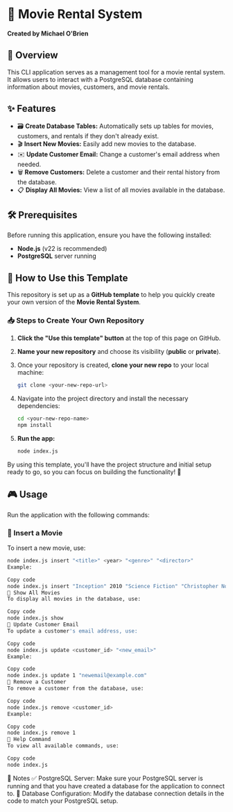 # 🎥 Movie Rental System

**Created by Michael O'Brien**

## 📖 Overview

This CLI application serves as a management tool for a movie rental system. It allows users to interact with a PostgreSQL database containing information about movies, customers, and movie rentals.

## ✨ Features

- 🗃 **Create Database Tables:** Automatically sets up tables for movies, customers, and rentals if they don't already exist.
- 🎬 **Insert New Movies:** Easily add new movies to the database.
- ✉️ **Update Customer Email:** Change a customer's email address when needed.
- 🗑 **Remove Customers:** Delete a customer and their rental history from the database.
- 📋 **Display All Movies:** View a list of all movies available in the database.

## 🛠 Prerequisites

Before running this application, ensure you have the following installed:

- **Node.js** (v22 is recommended)
- **PostgreSQL** server running

## 🚀 How to Use this Template

This repository is set up as a **GitHub template** to help you quickly create your own version of the **Movie Rental System**.

### 📥 Steps to Create Your Own Repository

1. **Click the "Use this template" button** at the top of this page on GitHub.
2. **Name your new repository** and choose its visibility (**public** or **private**).

3. Once your repository is created, **clone your new repo** to your local machine:

   ```bash
   git clone <your-new-repo-url>
   ```

4. Navigate into the project directory and install the necessary dependencies:

   ```bash
   cd <your-new-repo-name>
   npm install
   ```

5. **Run the app:**
   ```bash
   node index.js
   ```

By using this template, you'll have the project structure and initial setup ready to go, so you can focus on building the functionality! 🚀

## 🎮 Usage

Run the application with the following commands:

### 🔹 Insert a Movie

To insert a new movie, use:

```bash
node index.js insert "<title>" <year> "<genre>" "<director>"
Example:
```

```bash
Copy code
node index.js insert "Inception" 2010 "Science Fiction" "Christopher Nolan"
🔹 Show All Movies
To display all movies in the database, use:
```

```bash
Copy code
node index.js show
🔹 Update Customer Email
To update a customer's email address, use:
```

```bash
Copy code
node index.js update <customer_id> "<new_email>"
Example:
```

```bash
Copy code
node index.js update 1 "newemail@example.com"
🔹 Remove a Customer
To remove a customer from the database, use:
```

```bash
Copy code
node index.js remove <customer_id>
Example:
```

```bash
Copy code
node index.js remove 1
🔹 Help Command
To view all available commands, use:
```

```bash
Copy code
node index.js
```

📌 Notes
✅ PostgreSQL Server: Make sure your PostgreSQL server is running and that you have created a database for the application to connect to.
🔧 Database Configuration: Modify the database connection details in the code to match your PostgreSQL setup.
